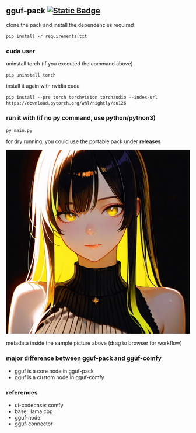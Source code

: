 ## gguf-pack [![Static Badge](https://img.shields.io/badge/ver-0.0.24-black?logo=github)](https://github.com/calcuis/gguf-pack/releases)
clone the pack and install the dependencies required
```
pip install -r requirements.txt
```

### cuda user
uninstall torch (if you executed the command above)
```
pip uninstall torch
```
install it again with nvidia cuda
```
pip install --pre torch torchvision torchaudio --index-url https://download.pytorch.org/whl/nightly/cu126
```

### run it with (if no py command, use python/python3)
```
py main.py
```
for dry running, you could use the portable pack under **releases**

![screenshot](https://raw.githubusercontent.com/calcuis/comfy/master/gguf-pack.png)

metadata inside the sample picture above (drag to browser for workflow)

### major difference between gguf-pack and gguf-comfy
- gguf is a core node in gguf-pack
- gguf is a custom node in gguf-comfy

### references
- ui-codebase: comfy
- base: llama.cpp
- gguf-node
- gguf-connector
